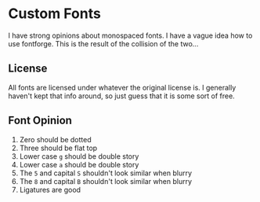 # Custom Fonts

I have strong opinions about monospaced fonts. I have a vague idea how to use fontforge. This is the result of the collision of the two... 

## License

All fonts are licensed under whatever the original license is. I generally haven't kept that info around, so just guess that it is some sort of free. 

## Font Opinion

1. Zero should be dotted
2. Three should be flat top
3. Lower case `g` should be double story
4. Lower case `a` should be double story
5. The `5` and capital `S` shouldn't look similar when blurry 
6. The `8` and capital `B` shouldn't look similar when blurry
7. Ligatures are good

